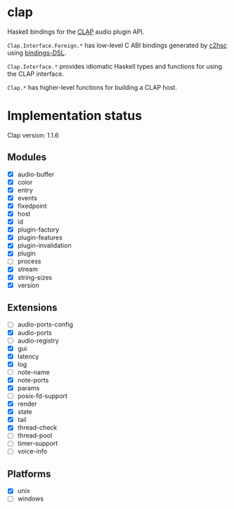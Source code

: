 # clap

Haskell bindings for the [CLAP](https://cleveraudio.org/) audio plugin API.

`Clap.Interface.Foreign.*` has low-level C ABI bindings generated by [c2hsc](https://hackage.haskell.org/package/c2hsc) using [bindings-DSL](https://hackage.haskell.org/package/bindings-DSL).

`Clap.Interface.*` provides idiomatic Haskell types and functions for using the CLAP interface.

`Clap.*` has higher-level functions for building a CLAP host.

# Implementation status

Clap version: 1.1.6

## Modules

- [x] audio-buffer
- [x] color
- [x] entry
- [x] events
- [x] fixedpoint
- [x] host
- [x] id
- [x] plugin-factory
- [x] plugin-features
- [x] plugin-invalidation
- [x] plugin
- [ ] process
- [x] stream
- [x] string-sizes
- [x] version

## Extensions

- [ ] audio-ports-config
- [x] audio-ports
- [ ] audio-registry
- [x] gui
- [x] latency
- [x] log
- [ ] note-name
- [x] note-ports
- [x] params
- [ ] posix-fd-support
- [x] render
- [x] state
- [x] tail
- [x] thread-check
- [ ] thread-pool
- [ ] timer-support
- [ ] voice-info

## Platforms

- [x] unix
- [ ] windows